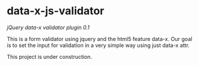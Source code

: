 data-x-js-validator
===================

<i>jQuery data-x validator plugin 0.1</i>


This is a form validator using jquery and the html5 feature data-x.
Our goal is to set the input for validation in a very simple way using just data-x attr.

This project is under construction.
